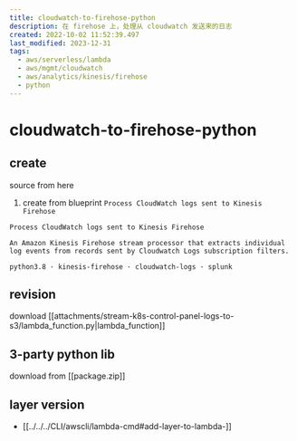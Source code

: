 ```yaml
---
title: cloudwatch-to-firehose-python
description: 在 firehose 上，处理从 cloudwatch 发送来的日志
created: 2022-10-02 11:52:39.497
last_modified: 2023-12-31
tags:
  - aws/serverless/lambda
  - aws/mgmt/cloudwatch
  - aws/analytics/kinesis/firehose
  - python
---
```

# cloudwatch-to-firehose-python

## create

source from here
1. create from blueprint `Process CloudWatch logs sent to Kinesis Firehose`
```
Process CloudWatch logs sent to Kinesis Firehose

An Amazon Kinesis Firehose stream processor that extracts individual log events from records sent by Cloudwatch Logs subscription filters.

python3.8 · kinesis-firehose · cloudwatch-logs · splunk
```

## revision

download [[attachments/stream-k8s-control-panel-logs-to-s3/lambda_function.py|lambda_function]]

## 3-party python lib

download from [[package.zip]]

## layer version

- [[../../../CLI/awscli/lambda-cmd#add-layer-to-lambda-]]




